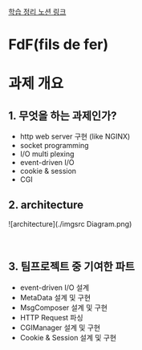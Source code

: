 [학습 정리 노션 링크](https://helpful-eggplant-ec3.notion.site/webserver-2b91ab553d214e6ca2889113ededf994)

# FdF(fils de fer)
# 과제 개요
## 1. 무엇을 하는 과제인가?
- http web server 구현 (like NGINX)
- socket programming
- I/O multi plexing
- event-driven I/O
- cookie & session
- CGI

## 2. architecture
![architecture](./imgsrc Diagram.png)

<br>

## 3. 팀프로젝트 중 기여한 파트
- event-driven I/O 설계
- MetaData 설계 및 구현
- MsgComposer 설계 및 구현
- HTTP Request 파싱
- CGIManager 설계 및 구현
- Cookie & Session 설계 및 구현


<br>
